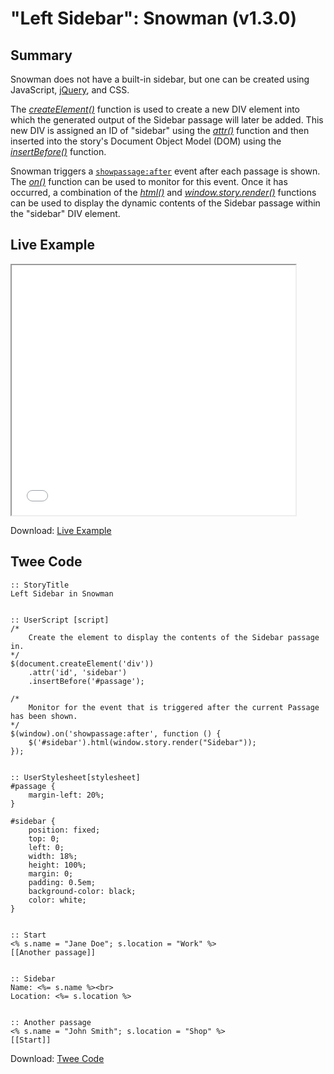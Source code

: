 # "Left Sidebar": Snowman (v1.3.0)

## Summary

Snowman does not have a built-in sidebar, but one can be created using JavaScript, [jQuery](http://api.jquery.com/), and CSS.

The *[createElement()](https://developer.mozilla.org/en-US/docs/Web/API/Document/createElement)* function is used to create a new DIV element into which the generated output of the Sidebar passage will later be added. This new DIV is assigned an ID of "sidebar" using the *[attr()](http://api.jquery.com/attr/#attr2)* function and then inserted into the story's Document Object Model (DOM) using the *[insertBefore()](http://api.jquery.com/insertbefore/)* function.

Snowman triggers a [`showpassage:after`](https://github.com/klembot/snowman/blob/1.1/js/story.js#L342) event after each passage is shown. The *[on()](http://api.jquery.com/on/)* function can be used to monitor for this event. Once it has occurred, a combination of the *[html()](http://api.jquery.com/html/)* and *[window.story.render()](https://twinery.org/wiki/snowman:window-story:render)* functions can be used to display the dynamic contents of the Sidebar passage within the "sidebar" DIV element.

## Live Example

<section>
<iframe src="snowman_sidebar_left_example.html" height=400 width=90%></iframe>


Download: <a href="snowman_sidebar_left_example.html" target="_blank">Live Example</a>
</section>

## Twee Code

```
:: StoryTitle
Left Sidebar in Snowman


:: UserScript [script]
/*
	Create the element to display the contents of the Sidebar passage in.
*/
$(document.createElement('div'))
	.attr('id', 'sidebar')
	.insertBefore('#passage');

/*
	Monitor for the event that is triggered after the current Passage has been shown.
*/
$(window).on('showpassage:after', function () {
	$('#sidebar').html(window.story.render("Sidebar"));
});


:: UserStylesheet[stylesheet]
#passage {
	margin-left: 20%;
}

#sidebar {
	position: fixed;
	top: 0;
	left: 0;
	width: 18%;
	height: 100%;
	margin: 0;
	padding: 0.5em; 
	background-color: black;
    color: white;
}


:: Start
<% s.name = "Jane Doe"; s.location = "Work" %>
[[Another passage]]


:: Sidebar
Name: <%= s.name %><br>
Location: <%= s.location %>


:: Another passage
<% s.name = "John Smith"; s.location = "Shop" %>
[[Start]]
```

Download: <a href="snowman_sidebar_left_twee.txt" target="_blank">Twee Code</a>

